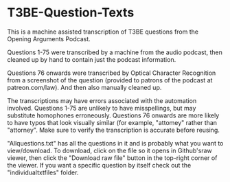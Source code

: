 # T3BE-Question-Texts

This is a machine assisted transcription of T3BE questions from the Opening Arguments Podcast.

Questions 1-75 were transcribed by a machine from the audio podcast, then cleaned up by hand to contain just the podcast information.

Questions 76 onwards were transcribed by Optical Character Recognition from a screenshot of the question (provided to patrons of the podcast at patreon.com/law). And then also manually cleaned up.

The transcriptions may have errors associated with the automation involved. Questions 1-75 are unlikely to have misspellings, but may substitute homophones erroneously. Questions 76 onwards are more likely to have typos that look visually similar (for example, "attomey" rather than "attorney". Make sure to verify the transcription is accurate before reusing.

"Allquestions.txt" has all the questions in it and is probably what you want to view/download. To download, click on the file so it opens in Github'sraw viewer, then click the "Download raw file" button in the top-right corner of the viewer. If you want a specific question by itself check out the "individualtxtfiles" folder.

